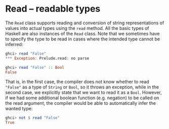 # Read – readable types

The `Read` class supports reading and conversion of string representations of values into actual types using the `read` method. All the basic types of Haskell are also instances of the `Read` class. Note that we sometimes have to specify the type to be read in cases where the intended type cannot be inferred:

```haskell
ghci> read "False"
*** Exception: Prelude.read: no parse

ghci> read "False" :: Bool
False
```

That is, in the first case, the compiler does not know whether to read `"False"` as a type of `String` or `Bool`, so it throws an exception, while in the second case, we explicitly state that we want to read it as a `Bool`. However, if we had some additional boolean function (e.g. negation) to be called on the read argument, the compiler would be able to automatically infer the wanted type:

```haskell
ghci> not $ read "False"
True
```
